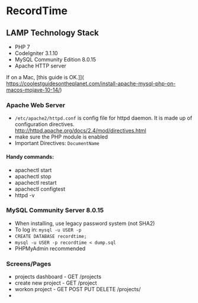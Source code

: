 # RecordTime

## LAMP Technology Stack
- PHP 7
- CodeIgniter 3.1.10
- MySQL Community Edition 8.0.15
- Apache HTTP server

If on a Mac, [this guide is OK.]]( https://coolestguidesontheplanet.com/install-apache-mysql-php-on-macos-mojave-10-14/)


### Apache Web Server
- `/etc/apache2/httpd.conf` is config file for httpd daemon. It is made up of configuration directives. http://httpd.apache.org/docs/2.4/mod/directives.html
- make sure the PHP module is enabled
- Important Directives: `DocumentName`

#### Handy commands:
* apachectl start
* apachectl stop
* apachectl restart
* apachectl configtest
* httpd -v

### MySQL Community Server 8.0.15

- When installing, use legacy password system (not SHA2)
- To log in: `mysql -u USER -p`
- `CREATE DATABASE recordtime;`
- `mysql -u USER -p recordtime < dump.sql`
- PHPMyAdmin recommended

### Screens/Pages
- projects dashboard - GET /projects
- create new project - GET /project
- workon project - GET POST PUT DELETE /projects/<id>
- 
